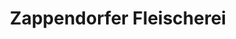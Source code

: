 ---
title: "Zappendorfer Fleischerei"
url: /halle-saale/zappendorfer-fleischerei-reilstrasse/
shop: Metzgerei
---